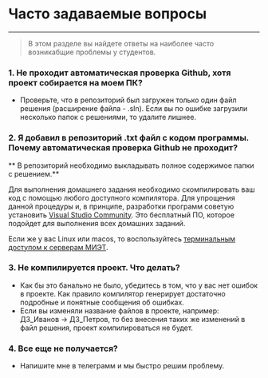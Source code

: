 # Часто задаваемые вопросы
---

> В этом разделе вы найдете ответы на наиболее часто возникабщие проблемы у студентов.

### 1. Не проходит автоматическая проверка Github, хотя проект собирается на моем ПК?

  - Проверьте, что в репозиторий был загружен только один файл решения (расширение файла - .sln). Если вы по ошибке загрузили несколько папок с решениями, то удалите лишнее.

### 2. Я добавил в репозиторий .txt файл с кодом программы. Почему автоматическая проверка Github не проходит?
** В репозиторий необходимо выкладывать полное содержимое папки с решением.**

Для выполнения домашнего задания необходимо скомпилировать ваш код с помощью любого доступного компилятора. Для упрощения данной процедуры и, в принципе, разработки программ советую установить [Visual Studio Community](https://visualstudio.microsoft.com/ru/thank-you-downloading-visual-studio/?sku=Community&rel=16). 
Это бесплатный ПО, которое подойдет для выполнения всех домашних заданий.

Если же у вас Linux или macos, то воспользуйтесь [терминальным доступом к серверам МИЭТ](remote%20desktop.md).

### 3. Не компилируется проект. Что делать?

- Как бы это банально не было, убедитесь в том, что у вас нет ошибок в проекте. Как правило компилятор генерирует достаточно подробные и понятные сообщения об ошибках.
- Если вы изменяли название файлов в проекте, например: ДЗ_Иванов -> ДЗ_Петров, то без внесения таких же изменений в файл решения, проект компилироваться не будет.

### 4. Все еще не получается?

- Напишите мне в телеграмм и мы быстро решим проблему.
